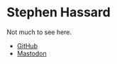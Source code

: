 # Stephen Hassard

Not much to see here.

- [GitHub](https://github.com/shassard)
- [Mastodon](https://emacs.ch/@shassard")
